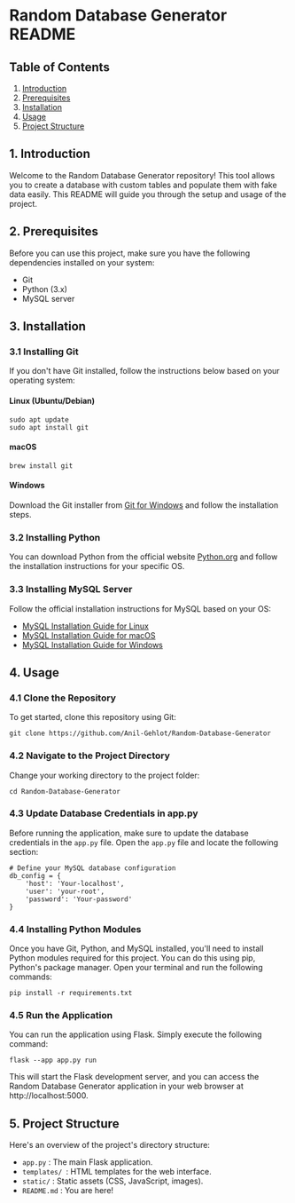 # Random Database Generator README

## Table of Contents
1. [Introduction](#Introduction)
2. [Prerequisites](#Prerequisites)
3. [Installation](#Installation)
4. [Usage](#Usage)
5. [Project Structure](#Project-Structure)

## 1. Introduction

Welcome to the Random Database Generator repository! This tool allows you to create a database with custom tables and populate them with fake data easily. This README will guide you through the setup and usage of the project.

## 2. Prerequisites

Before you can use this project, make sure you have the following dependencies installed on your system:

- Git
- Python (3.x)
- MySQL server

## 3. Installation

### 3.1 Installing Git

If you don't have Git installed, follow the instructions below based on your operating system:

#### Linux (Ubuntu/Debian)

```
sudo apt update
sudo apt install git
```

#### macOS

```
brew install git
```

#### Windows

Download the Git installer from [Git for Windows](https://gitforwindows.org/) and follow the installation steps.


### 3.2 Installing Python

You can download Python from the official website [Python.org](https://www.python.org/downloads/) and follow the installation instructions for your specific OS.


### 3.3 Installing MySQL Server

Follow the official installation instructions for MySQL based on your OS:

- [MySQL Installation Guide for Linux](https://dev.mysql.com/doc/mysql-installation-excerpt/5.7/en/linux-installation.html)
- [MySQL Installation Guide for macOS](https://dev.mysql.com/doc/mysql-installation-excerpt/5.7/en/macos-installation.html)
- [MySQL Installation Guide for Windows](https://dev.mysql.com/doc/mysql-installation-excerpt/5.7/en/windows-installation.html)


## 4. Usage

### 4.1 Clone the Repository

To get started, clone this repository using Git:

    git clone https://github.com/Anil-Gehlot/Random-Database-Generator

### 4.2 Navigate to the Project Directory

Change your working directory to the project folder:

    cd Random-Database-Generator

### 4.3 Update Database Credentials in app.py

Before running the application, make sure to update the database credentials in the `app.py` file. Open the `app.py` file and locate the following section:


    # Define your MySQL database configuration
    db_config = {
        'host': 'Your-localhost',
        'user': 'your-root',
        'password': 'Your-password'
    }

### 4.4 Installing Python Modules

Once you have Git, Python, and MySQL installed, you'll need to install Python modules required for this project. You can do this using pip, Python's package manager.
Open your terminal and run the following commands:

    pip install -r requirements.txt


### 4.5 Run the Application
You can run the application using Flask. Simply execute the following command:

    flask --app app.py run

This will start the Flask development server, and you can access the Random Database Generator application in your web browser at http://localhost:5000.



## 5. Project Structure

Here's an overview of the project's directory structure:

- `app.py` : The main Flask application.
- `templates/ `: HTML templates for the web interface.
- `static/` : Static assets (CSS, JavaScript, images).
- `README.md` : You are here!
